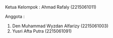 Ketua Kelompok : Ahmad Rafaly (2215061011)

Anggota :
1. Den Muhammad Wyzdan Alfarizy (2215061003)
2. Yusri Afta Putra (2215061091)
